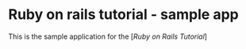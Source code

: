 # Ruby on rails tutorial - sample app

This is the sample application for the [*Ruby on Rails Tutorial*]

